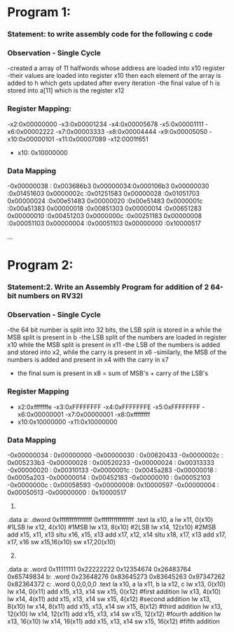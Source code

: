 # Program 1: 
### Statement: to write assembly code for the following c code

### Observation - Single Cycle
-created a array of 11 halfwords whose address are loaded into x10 register
-their values are loaded into register x10 then each element of the array is added to h which gets updated after every iteration
-the final value of h is stored into a[11] which is the register x12
 
### Register Mapping:
-x2:0x00000000
-x3:0x00001234
-x4:0x00005678
-x5:0x00001111
-x6:0x00002222
-x7:0x00003333
-x8:0x00004444
-x9:0x00005050
-x10:0x00000101
-x11:0x00007089
-x12:0001f651
- x10: 0x10000000

### Data Mapping
-0x00000038 : 0x003686b3
0x00000034:0x000106b3
0x00000030 :0x01451603
0x0000002c :0x01251583
0x00000028 :0x01051703
0x00000024  :0x00e51483
0x00000020  :0x00e51483
0x0000001c  :0x00a51383
0x00000018  :0x00851303
0x00000014  :0x00651283
0x00000010  :0x00451203
0x0000000c  :0x00251183
0x00000008  :0x00051103
0x00000004  :0x00051103
0x00000000  :0x10000517

...

# Program 2:
### Statement:2. Write an Assembly Program for addition of 2 64-bit numbers on RV32I  


### Observation - Single Cycle
-the 64 bit number is split into 32 bits, the LSB split is stored in a while the MSB split is present in b
-the LSB split of the numbers are loaded in register x10 while the MSB split is present in x11
-the LSB of the numbers is added and stored into x2, while the carry is present in x6
-similarly, the MSB of the numbers is added and present in x4 with the carry in x7
- the final sum is present in x8 = sum of MSB's + carry of the LSB's
 
### Register Mapping
- x2:0xfffffffe
-x3:0xFFFFFFFF
-x4:0xFFFFFFFE
-x5:0xFFFFFFFF
-x6:0x00000001
-x7:0x00000001
-x8:0xffffffff
- x10:0x10000000
-x11:0x10000000

### Data Mapping
-0x00000034 : 0x00000000
-0x00000030 : 0x00620433
-0x0000002c : 0x005233b3
-0x00000028 : 0x00520233
-0x00000024 : 0x00313333
-0x00000020 : 0x00310133
-0x0000001c : 0x0045a283
-0x00000018 : 0x0005a203
-0x00000014 : 0x00452183
-0x00000010 : 0x00052103
-0x0000000c : 0x00058593
-0x00000008:  0x10000597
-0x00000004 : 0x00050513
-0x00000000 : 0x10000517




1)
.data
a: .dword 0xffffffffffffffff 0xffffffffffffffff
.text
la x10, a
lw x11, 0(x10) #1LSB
lw x12, 4(x10) #1MSB
lw x13, 8(x10) #2LSB
lw x14, 12(x10) #2MSB
add x15, x11, x13
sltu x16, x15, x13
add x17, x12, x14
sltu x18, x17, x13
add x17, x17, x16
sw x15,16(x10)
sw x17,20(x10)

2)
.data
a: .word 0x11111111 0x22222222 0x12354674 0x26483764 0x65749834
b: .word 0x23648276 0x83645273 0x83645263 0x97347262 0x82364372
c: .word 0,0,0,0,0
.text
la x10, a
la x11, b
la x12, c
lw x13, 0(x10)
lw x14, 0(x11)
add x15, x13, x14
sw x15, 0(x12) #first addition
lw x13, 4(x10)
lw x14, 4(x11)
add x15, x13, x14
sw x15, 4(x12) #second addition
lw x13, 8(x10)
lw x14, 8(x11)
add x15, x13, x14
sw x15, 8(x12) #third addition
lw x13, 12(x10)
lw x14, 12(x11)
add x15, x13, x14
sw x15, 12(x12) #fourth addition
lw x13, 16(x10)
lw x14, 16(x11)
add x15, x13, x14
sw x15, 16(x12) #fifth addition
